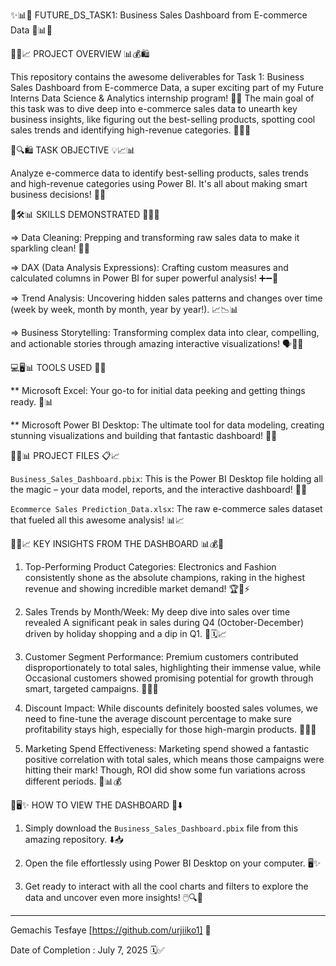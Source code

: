 ✨📊🚀 FUTURE_DS_TASK1: Business Sales Dashboard from E-commerce Data 🚀📊✨





🌟💡📈 PROJECT OVERVIEW 📊💰🛍️

This repository contains the awesome deliverables for Task 1: Business Sales Dashboard from E-commerce Data, a super exciting part of my Future Interns Data Science & Analytics internship program! 🎉🥳 The main goal of this task was to dive deep into e-commerce sales data to unearth key business insights, like figuring out the best-selling products, spotting cool sales trends and identifying high-revenue categories. 🕵️‍♀️🎯




🎯🔍🛍️ TASK OBJECTIVE  💡📈📊

Analyze e-commerce data to identify best-selling products, sales trends and high-revenue categories using Power BI. It's all about making smart business decisions! 🧠✨





💪🛠️📊 SKILLS DEMONSTRATED 🚀✨🧠

=> Data Cleaning: Prepping and transforming raw sales data to make it sparkling clean! 🧹💧

=> DAX (Data Analysis Expressions): Crafting custom measures and calculated columns in Power BI for super powerful analysis! ➕➖🔢

=> Trend Analysis: Uncovering hidden sales patterns and changes over time (week by week, month by month, year by year!). 📈📉📊

=> Business Storytelling: Transforming complex data into clear, compelling, and actionable stories through amazing interactive visualizations! 🗣️📖✨





💻🖥️📊 TOOLS USED 🚀✨


** Microsoft Excel: Your go-to for initial data peeking and getting things ready. 📝📊

** Microsoft Power BI Desktop: The ultimate tool for data modeling, creating stunning visualizations and building that fantastic dashboard! 🌟💡




📁📂📊 PROJECT FILES 📋📈

 `Business_Sales_Dashboard.pbix`: This is the Power BI Desktop file holding all the magic – your data model, reports, and the interactive dashboard! 📁✨

 `Ecommerce Sales Prediction_Data.xlsx`: The raw e-commerce sales dataset that fueled all this awesome analysis! 📊📈 




🌟💡📈 KEY INSIGHTS FROM THE DASHBOARD 📊💰🎯



1. Top-Performing Product Categories: Electronics and Fashion consistently shone as the absolute champions, raking in the highest revenue and showing incredible market demand! 🏆👗⚡

2. Sales Trends by Month/Week: My deep dive into sales over time revealed A significant peak in sales during Q4 (October-December) driven by holiday shopping and a dip in Q1. 🎄🗓️📈

3. Customer Segment Performance: Premium customers contributed disproportionately to total sales, highlighting their immense value, while Occasional customers showed promising potential for growth through smart, targeted campaigns. 👑🤝💖

4. Discount Impact: While discounts definitely boosted sales volumes, we need to fine-tune the average discount percentage to make sure profitability stays high, especially for those high-margin products. 💸💲💡

5. Marketing Spend Effectiveness: Marketing spend showed a fantastic positive correlation with total sales, which means those campaigns were hitting their mark! Though, ROI did show some fun variations across different periods. 🎯📊💰




📖🖥️✨ HOW TO VIEW THE DASHBOARD 🚀⬇️


1.  Simply download the `Business_Sales_Dashboard.pbix` file from this amazing repository. ⬇️📥

2.  Open the file effortlessly using Power BI Desktop on your computer. 🖥️✨

3.  Get ready to interact with all the cool charts and filters to explore the data and uncover even more insights! 🖱️🔍🤩




---------

Gemachis Tesfaye [https://github.com/urjiiko1] 🌟

Date of Completion : July 7, 2025 🗓️✅
